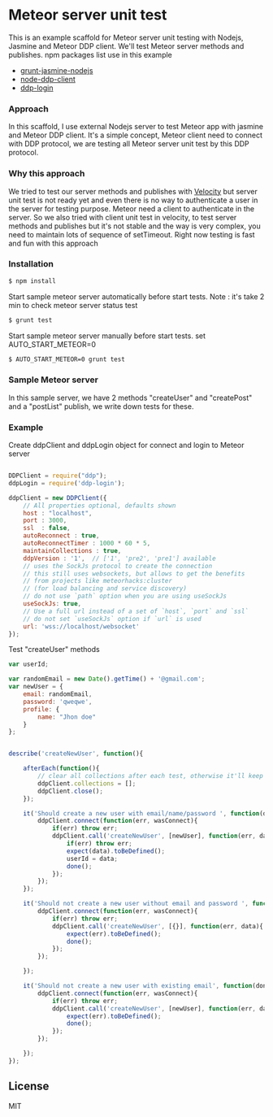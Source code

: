 # Meteor server unit test

This is an example scaffold for Meteor server unit testing with Nodejs, Jasmine and Meteor DDP client. We'll test Meteor server methods and publishes.  npm packages list use in this example

- [grunt-jasmine-nodejs](https://github.com/onury/grunt-jasmine-nodejs)
- [node-ddp-client](https://github.com/oortcloud/node-ddp-client)
- [ddp-login](https://github.com/vsivsi/ddp-login)


### Approach

In this scaffold, I use external Nodejs server to test Meteor app with jasmine and Meteor DDP client. It's a simple concept, Meteor client need to connect with DDP protocol, we are testing all Meteor server unit test by this DDP protocol.

### Why this approach
We tried to test our server methods and publishes with [Velocity](http://velocity.readme.io) but server unit test is not ready yet and even there is no way to authenticate a user in the server for testing purpose. Meteor need a client to authenticate in the server. So we also tried with client unit test in velocity, to test server methods and publishes but it's not stable and the way is very complex, you need to maintain lots of sequence of setTimeout. Right now testing is  fast and fun with this approach

### Installation


```sh
$ npm install
```
Start sample meteor server automatically before start tests.
Note : it's take 2 min to check meteor server status test
```sh
$ grunt test
```
Start sample meteor server manually before start tests. set AUTO_START_METEOR=0
```sh
$ AUTO_START_METEOR=0 grunt test
```

### Sample Meteor server
In this sample server, we have 2 methods "createUser" and "createPost" and a "postList" publish, we write down tests for these.


### Example

Create ddpClient and ddpLogin object for connect and login to Meteor server
```js

DDPClient = require("ddp");
ddpLogin = require('ddp-login');

ddpClient = new DDPClient({
    // All properties optional, defaults shown
    host : "localhost",
    port : 3000,
    ssl  : false,
    autoReconnect : true,
    autoReconnectTimer : 1000 * 60 * 5,
    maintainCollections : true,
    ddpVersion : '1',  // ['1', 'pre2', 'pre1'] available
    // uses the SockJs protocol to create the connection
    // this still uses websockets, but allows to get the benefits
    // from projects like meteorhacks:cluster
    // (for load balancing and service discovery)
    // do not use `path` option when you are using useSockJs
    useSockJs: true,
    // Use a full url instead of a set of `host`, `port` and `ssl`
    // do not set `useSockJs` option if `url` is used
    url: 'wss://localhost/websocket'
});

```
Test "createUser" methods

```js
var userId;

var randomEmail = new Date().getTime() + '@gmail.com';
var newUser = {
    email: randomEmail,
    password: 'qweqwe',
    profile: {
        name: "Jhon doe"
    }
};


describe('createNewUser', function(){

    afterEach(function(){
        // clear all collections after each test, otherwise it'll keep cache
        ddpClient.collections = [];
        ddpClient.close();
    });

    it('Should create a new user with email/name/password ', function(done){
        ddpClient.connect(function(err, wasConnect){
            if(err) throw err;
            ddpClient.call('createNewUser', [newUser], function(err, data){
                if(err) throw err;
                expect(data).toBeDefined();
                userId = data;
                done();
            });
        });
    });

    it('Should not create a new user without email and password ', function(done){
        ddpClient.connect(function(err, wasConnect){
            if(err) throw err;
            ddpClient.call('createNewUser', [{}], function(err, data){
                expect(err).toBeDefined();
                done();
            });
        });

    });

    it('Should not create a new user with existing email', function(done){
        ddpClient.connect(function(err, wasConnect){
            if(err) throw err;
            ddpClient.call('createNewUser', [newUser], function(err, data){
                expect(err).toBeDefined();
                done();
            });
        });

    });
});
```

License
----

MIT
